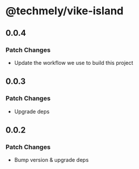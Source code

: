 # @techmely/vike-island

## 0.0.4

### Patch Changes

- Update the workflow we use to build this project

## 0.0.3

### Patch Changes

- Upgrade deps

## 0.0.2

### Patch Changes

- Bump version & upgrade deps
